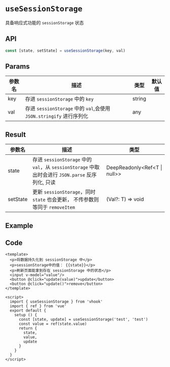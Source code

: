 # ``useSessionStorage``

具备响应式功能的 ``sessionStorage`` 状态



## API

```typescript
const [state, setState] = useSessionStorage(key, val)
```



## Params

| 参数名 | 描述                                                         | 类型   | 默认值 |
| ------ | ------------------------------------------------------------ | ------ | ------ |
| key    | 存进 ``sessionStorage`` 中的 ``key``                         | string |        |
| val    | 存进 ``sessionStorage`` 中的 ``val``,会使用 ``JSON.stringify`` 进行序列化 | any    |        |



## Result

| 参数名   | 描述                                                         | 类型                         |
| -------- | ------------------------------------------------------------ | ---------------------------- |
| state    | 存进 ``sessionStorage`` 中的 ``val``，从 ``sessionStorage`` 中取出时会进行 ``JSON.parse`` 反序列化, 只读 | DeepReadonly<Ref<T \| null>> |
| setState | 更新 ``sessionStorage``，同时 ``state`` 也会更新， 不传参数则等同于 ``removeItem`` | (Val?: T) => void            |

## Example

<UseSessionStorage/>

## Code

```vue
<template>
  <p>将数据持久化到 sessionStorage 中</p>
  <p>sessionStorage中的值： {{state}}</p>
  <p>刷新页面能拿到存在 sessionStorage 中的状态</p>
  <input v-model="value"/>
  <button @click="update(value)">update</button>
  <button @click="update()">remove</button>
</template>

<script>
  import { useSessionStorage } from 'vhook'
  import { ref } from 'vue'
  export default {
    setup () {
      const [state, update] = useSessionStorage('test', 'test')
      const value = ref(state.value)
      return {
        state,
        value,
        update
      }
    }
  }
</script>
```

